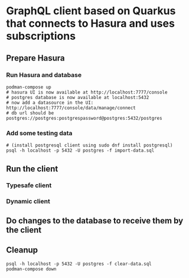 # GraphQL client based on Quarkus that connects to Hasura and uses subscriptions


## Prepare Hasura 

### Run Hasura and database
```
podman-compose up
# hasura UI is now available at http://localhost:7777/console
# postgres database is now available at localhost:5432 
# now add a datasource in the UI: http://localhost:7777/console/data/manage/connect
# db url should be postgres://postgres:postgrespassword@postgres:5432/postgres
```

### Add some testing data
```
# (install postgresql client using sudo dnf install postgresql) 
psql -h localhost -p 5432 -U postgres -f import-data.sql
```

## Run the client

### Typesafe client

### Dynamic client

## Do changes to the database to receive them by the client

## Cleanup
```
psql -h localhost -p 5432 -U postgres -f clear-data.sql
podman-compose down
```
